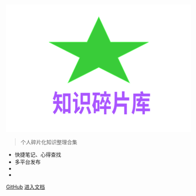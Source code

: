 <!-- _coverpage.md --> 

![logo](logo.svg) 

> 个人碎片化知识整理合集 

- 快捷笔记、心得查找
- 多平台发布
-  
-  
[GitHub](https://github.com/docsifyjs/docsify/)
[进入文档](/README.md)